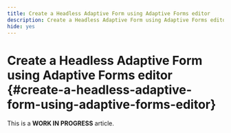 ```yaml
---
title: Create a Headless Adaptive Form using Adaptive Forms editor
description: Create a Headless Adaptive Form using Adaptive Forms editor
hide: yes
---
```


# Create a Headless Adaptive Form using Adaptive Forms editor {#create-a-headless-adaptive-form-using-adaptive-forms-editor}

<span class="preview"> This is a **WORK IN PROGRESS** article.</span>



